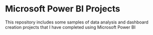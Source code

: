 # Microsoft Power BI Projects

This repository includes some samples of data analysis and dashboard creation projects that I have completed using Microsoft Power BI
